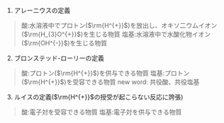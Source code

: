 1. アレーニウスの定義
> 酸:水溶液中でプロトン($\rm{H^{+}}$)を放出し、オキソ二ウムイオン($\rm{H_{3}O^{+}}$)を生じる物質
> 塩基:水溶液中で水酸化物イオン($\rm{OH^{-}}$)を生じる物質

2. ブロンステッド-ローリーの定義
> 酸:プロトン($\rm{H^{+}}$)を供与できる物質
> 塩基:プロトン($\rm{H^{+}}$)を受容できる物質
> new word: 共役酸、共役塩基

3. ルイスの定義($\rm{H^{+}}$の授受が起こらない反応に誇張)
> 酸:電子対を受容できる物質
> 塩基:電子対を供与できる物質